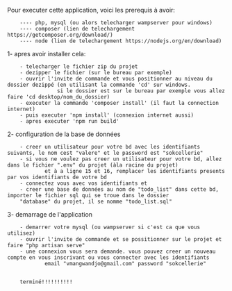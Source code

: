 
Pour executer cette application, voici les prerequis à avoir:

        ---- php, mysql (ou alors telecharger wampserver pour windows)
        ---- composer (lien de telechargement https://getcomposer.org/download/)
        ---- node (lien de telechargement https://nodejs.org/en/download)

1- apres avoir installer cela:

        - telecharger le fichier zip du projet
        - dezipper le fichier (sur le bureau par exemple)
        - ouvrir l'invite de commande et vous positionner au niveau du dossier dezippé (en utilisant la commande 'cd' sur windows. 
                    si le dossier est sur le bureau par exemple vous allez faire 'cd desktop/nom_du_dossier)
        - executer la commande 'composer install' (il faut la connection internet)
        - puis executer 'npm install' (connexion internet aussi)
        - apres executer 'npm run build'

2- configuration de la base de données

        - creer un utilisateur pour votre bd avec les identifiants suivants, le nom cest "valere" et le password est "sokcellerie"
        - si vous ne voulez pas creer un utilisateur pour votre bd, allez dans le fichier ".env" du projet (àla racine du projet)
                et à a ligne 15 et 16, remplacer les identifiants presents par vos identifiants de votre bd
        - connectez vous avec vos identifiants et
        - creer une base de données au nom de "todo_list" dans cette bd, importer le fichier sql qui se troue dans le dossier
        "database" du projet, il se nomme "todo_list.sql"


3- demarrage de l'application

        - demarrer votre mysql (ou wampserver si c'est ca que vous utilisez)
        - ouvrir l'invite de commande et se possitionner sur le projet et faire "php artisan serve"
        - une connexion vous sera demande. vous pouvez creer un nouveau compte en vous inscrivant ou vous connecter avec les identifiants
                email "vmangwandjo@gmail.com" password "sokcellerie"


        terminé!!!!!!!!!!
